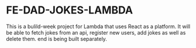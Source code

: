# FE-DAD-JOKES-LAMBDA

This is a bulild-week project for Lambda that uses React as a platform. It will be able to fetch jokes from an api, register new users, add jokes as well as delete them. end is being built separately.

